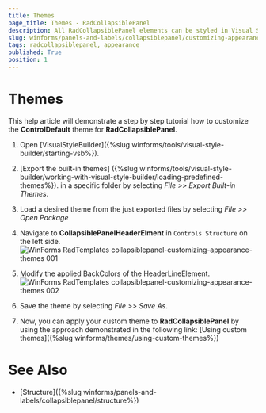 ```yaml
---
title: Themes
page_title: Themes - RadCollapsiblePanel
description: All RadCollapsiblePanel elements can be styled in Visual Style Builder. This article shows how you can change the header and footer back colors.
slug: winforms/panels-and-labels/collapsiblepanel/customizing-appearance/themes
tags: radcollapsiblepanel, appearance
published: True
position: 1
---
```


# Themes

This help article will demonstrate a step by step tutorial how to customize the **ControlDefault** theme for **RadCollapsiblePanel**.

1. Open [VisualStyleBuilder]({%slug winforms/tools/visual-style-builder/starting-vsb%}).

1. [Export the built-in themes] ({%slug winforms/tools/visual-style-builder/working-with-visual-style-builder/loading-predefined-themes%}). in a specific folder by selecting *File >> Export Built-in Themes*.

1. Load a desired theme from the just exported files by selecting *File >> Open Package*

1. Navigate to **CollapsiblePanelHeaderElment** in `Controls Structure` on the left side. 
    ![WinForms RadTemplates collapsiblepanel-customizing-appearance-themes 001](images/collapsiblepanel-customizing-appearance-themes001.png)

1. Modify the applied BackColors of the HeaderLineElement.
    ![WinForms RadTemplates collapsiblepanel-customizing-appearance-themes 002](images/collapsiblepanel-customizing-appearance-themes002.png)

1. Save the theme by selecting *File >> Save As*.

1. Now, you can apply your custom theme to **RadCollapsiblePanel** by using the approach demonstrated in the following link: [Using custom themes]({%slug winforms/themes/using-custom-themes%})

# See Also

* [Structure]({%slug winforms/panels-and-labels/collapsiblepanel/structure%})
 
